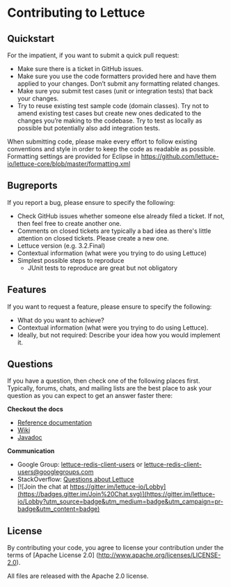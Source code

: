 # Contributing to Lettuce

## Quickstart
 
 For the impatient, if you want to submit a quick pull request:

* Make sure there is a ticket in GitHub issues.
* Make sure you use the code formatters provided here and have them applied to your changes. Don’t submit any formatting related changes.
* Make sure you submit test cases (unit or integration tests) that back your changes.
* Try to reuse existing test sample code (domain classes). Try not to amend existing test cases but create new ones dedicated to the changes you’re making to the codebase. Try to test as locally as possible but potentially also add integration tests.

When submitting code, please make every effort to follow existing conventions and style in order to keep the code as readable as possible.
Formatting settings are provided for Eclipse in https://github.com/lettuce-io/lettuce-core/blob/master/formatting.xml

## Bugreports

If you report a bug, please ensure to specify the following:

* Check GitHub issues whether someone else already filed a ticket. If not, then feel free to create another one.
* Comments on closed tickets are typically a bad idea as there's little attention on closed tickets. Please create a new one.
* Lettuce version (e.g. 3.2.Final)
* Contextual information (what were you trying to do using Lettuce)
* Simplest possible steps to reproduce
   * JUnit tests to reproduce are great but not obligatory

## Features

If you want to request a feature, please ensure to specify the following:

* What do you want to achieve?
* Contextual information (what were you trying to do using Lettuce).
* Ideally, but not required: Describe your idea how you would implement it.

## Questions

If you have a question, then check one of the following places first. Typically, forums, chats, and mailing lists are the best place to ask your question as you can expect to get an answer faster there:

**Checkout the docs**

* [Reference documentation](https://lettuce.io/docs/)
* [Wiki](https://github.com/lettuce-io/lettuce-core/wiki)
* [Javadoc](https://lettuce.io/core/release/api/)

**Communication**

* Google Group: [lettuce-redis-client-users](https://groups.google.com/d/forum/lettuce-redis-client-users) or [lettuce-redis-client-users@googlegroups.com](mailto:lettuce-redis-client-users@googlegroups.com)
* StackOverflow: [Questions about Lettuce](https://stackoverflow.com/questions/tagged/lettuce)
* [![Join the chat at https://gitter.im/lettuce-io/Lobby](https://badges.gitter.im/Join%20Chat.svg)](https://gitter.im/lettuce-io/Lobby?utm_source=badge&utm_medium=badge&utm_campaign=pr-badge&utm_content=badge)

## License

By contributing your code, you agree to license your contribution under the terms of [Apache License 2.0] (http://www.apache.org/licenses/LICENSE-2.0).

All files are released with the Apache 2.0 license.
